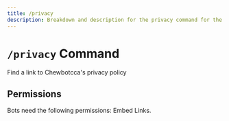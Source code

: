 ```yaml
---
title: /privacy
description: Breakdown and description for the privacy command for the Chewbotcca Discord bot
---
```


# `/privacy` Command

Find a link to Chewbotcca's privacy policy

## Permissions

Bots need the following permissions: Embed Links.
